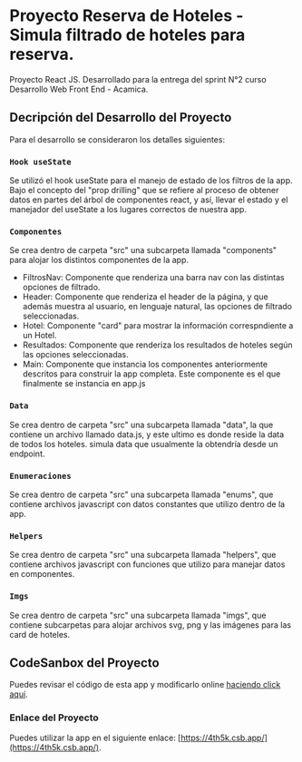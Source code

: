 # Proyecto Reserva de Hoteles - Simula filtrado de hoteles para reserva.

Proyecto React JS. Desarrollado para la entrega del sprint N°2 curso Desarrollo Web Front End - Acamica.

## Decripción del Desarrollo del Proyecto

Para el desarrollo se consideraron los detalles siguientes:

### `Hook useState`

Se utilizó el hook useState para el manejo de estado de los filtros de la app. Bajo el concepto del "prop drilling" que se refiere al proceso de obtener datos en partes del árbol de componentes react, y así, llevar el estado y el manejador del useState a los lugares correctos de nuestra app.

### `Componentes`

Se crea dentro de carpeta "src" una subcarpeta llamada "components" para alojar los distintos componentes de la app.

- FiltrosNav: Componente que renderiza una barra nav con las distintas opciones de filtrado.  
- Header: Componente que renderiza el header de la página, y que además muestra al usuario, en lenguaje natural, las opciones de filtrado seleccionadas.  
- Hotel: Componente "card" para mostrar la información correspndiente a un Hotel.
- Resultados: Componente que renderiza los resultados de hoteles según las opciones seleccionadas.  
- Main: Componente que instancia los componentes anteriormente descritos para construir la app completa. Este componente es el que finalmente se instancia en app.js  

### `Data`

Se crea dentro de carpeta "src" una subcarpeta llamada "data", la que contiene un archivo llamado data.js, y este ultimo es donde reside la data de todos los hoteles.
simula data que usualmente la obtendría desde un endpoint.

### `Enumeraciones`

Se crea dentro de carpeta "src" una subcarpeta llamada "enums", que contiene archivos javascript con datos constantes que utilizo dentro de la app.

### `Helpers`

Se crea dentro de carpeta "src" una subcarpeta llamada "helpers", que contiene archivos javascript con funciones que utilizo para manejar datos en componentes.

### `Imgs`

Se crea dentro de carpeta "src" una subcarpeta llamada "imgs", que contiene subcarpetas para alojar archivos svg, png y las imágenes para las card de hoteles.

## CodeSanbox del Proyecto

Puedes revisar el código de esta app y modificarlo online [haciendo click aquí](https://codesandbox.io/s/proyecto-hotel-react-4th5k).

### Enlace del Proyecto

Puedes utilizar la app en el siguiente enlace: [https://4th5k.csb.app/](https://4th5k.csb.app/).